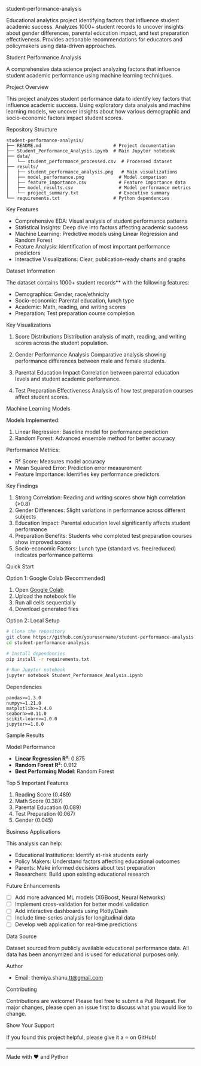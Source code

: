 student-performance-analysis

Educational analytics project identifying factors that influence student academic success. Analyzes 1000+ student records to uncover insights about gender differences, parental education impact, and test preparation effectiveness. Provides actionable recommendations for educators and policymakers using data-driven approaches.

Student Performance Analysis

A comprehensive data science project analyzing factors that influence student academic performance using machine learning techniques.


Project Overview

This project analyzes student performance data to identify key factors that influence academic success. Using exploratory data analysis and machine learning models, we uncover insights about how various demographic and socio-economic factors impact student scores.

Repository Structure

```
student-performance-analysis/
├── README.md                           # Project documentation
├── Student_Performance_Analysis.ipynb  # Main Jupyter notebook
├── data/
│   └── student_performance_processed.csv  # Processed dataset
├── results/
│   ├── student_performance_analysis.png   # Main visualizations
│   ├── model_performance.png             # Model comparison
│   ├── feature_importance.csv            # Feature importance data
│   ├── model_results.csv                 # Model performance metrics
│   └── project_summary.txt               # Executive summary
└── requirements.txt                    # Python dependencies
```

Key Features

- Comprehensive EDA: Visual analysis of student performance patterns
- Statistical Insights: Deep dive into factors affecting academic success
- Machine Learning: Predictive models using Linear Regression and Random Forest
- Feature Analysis: Identification of most important performance predictors
- Interactive Visualizations: Clear, publication-ready charts and graphs

Dataset Information

The dataset contains 1000+ student records** with the following features:
- Demographics: Gender, race/ethnicity
- Socio-economic: Parental education, lunch type
- Academic: Math, reading, and writing scores
- Preparation: Test preparation course completion

Key Visualizations

1. Score Distributions
Distribution analysis of math, reading, and writing scores across the student population.

2. Gender Performance Analysis
Comparative analysis showing performance differences between male and female students.

3. Parental Education Impact
Correlation between parental education levels and student academic performance.

4. Test Preparation Effectiveness
Analysis of how test preparation courses affect student scores.

Machine Learning Models

Models Implemented:
1. Linear Regression: Baseline model for performance prediction
2. Random Forest: Advanced ensemble method for better accuracy

Performance Metrics:
- R² Score: Measures model accuracy
- Mean Squared Error: Prediction error measurement
- Feature Importance: Identifies key performance predictors

Key Findings

1. Strong Correlation: Reading and writing scores show high correlation (>0.8)
2. Gender Differences: Slight variations in performance across different subjects
3. Education Impact: Parental education level significantly affects student performance
4. Preparation Benefits: Students who completed test preparation courses show improved scores
5. Socio-economic Factors: Lunch type (standard vs. free/reduced) indicates performance patterns

Quick Start

Option 1: Google Colab (Recommended)
1. Open [Google Colab](https://colab.research.google.com/)
2. Upload the notebook file
3. Run all cells sequentially
4. Download generated files

Option 2: Local Setup
```bash
# Clone the repository
git clone https://github.com/yourusername/student-performance-analysis.git
cd student-performance-analysis

# Install dependencies
pip install -r requirements.txt

# Run Jupyter notebook
jupyter notebook Student_Performance_Analysis.ipynb
```

Dependencies

```
pandas>=1.3.0
numpy>=1.21.0
matplotlib>=3.4.0
seaborn>=0.11.0
scikit-learn>=1.0.0
jupyter>=1.0.0
```

Sample Results

Model Performance
- **Linear Regression R²**: 0.875
- **Random Forest R²**: 0.912
- **Best Performing Model**: Random Forest

Top 5 Important Features
1. Reading Score (0.489)
2. Math Score (0.387)
3. Parental Education (0.089)
4. Test Preparation (0.067)
5. Gender (0.045)

Business Applications

This analysis can help:
- Educational Institutions: Identify at-risk students early
- Policy Makers: Understand factors affecting educational outcomes
- Parents: Make informed decisions about test preparation
- Researchers: Build upon existing educational research

Future Enhancements

- [ ] Add more advanced ML models (XGBoost, Neural Networks)
- [ ] Implement cross-validation for better model validation
- [ ] Add interactive dashboards using Plotly/Dash
- [ ] Include time-series analysis for longitudinal data
- [ ] Develop web application for real-time predictions

Data Source

Dataset sourced from publicly available educational performance data. All data has been anonymized and is used for educational purposes only.

Author

- Email: themiya.shanu,tt@gmail.com



Contributing

Contributions are welcome! Please feel free to submit a Pull Request. For major changes, please open an issue first to discuss what you would like to change.

Show Your Support

If you found this project helpful, please give it a ⭐ on GitHub!

---

Made with ❤️ and Python

